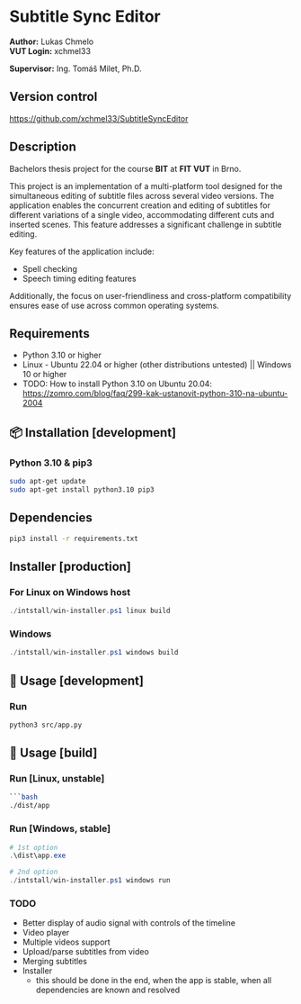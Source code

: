 # Subtitle Sync Editor

**Author:** Lukas Chmelo  
**VUT Login:** xchmel33  

**Supervisor:**  Ing. Tomáš Milet, Ph.D.  
 
## Version control

https://github.com/xchmel33/SubtitleSyncEditor

## Description

Bachelors thesis project for the course **BIT** at **FIT VUT** in Brno.

This project is an implementation of a multi-platform tool designed for the simultaneous editing of subtitle files 
across several video versions. The application enables the concurrent creation and editing of subtitles for different 
variations of a single video, accommodating different cuts and inserted scenes. This feature addresses a significant 
challenge in subtitle editing. 

Key features of the application include:
- Spell checking
- Speech timing editing features

Additionally, the focus on user-friendliness and cross-platform compatibility ensures ease of use across common 
operating systems.

## Requirements

- Python 3.10 or higher
- Linux - Ubuntu 22.04 or higher (other distributions untested) || Windows 10 or higher
- TODO: How to install Python 3.10 on Ubuntu 20.04: https://zomro.com/blog/faq/299-kak-ustanovit-python-310-na-ubuntu-2004

## 📦 Installation [development]

### Python 3.10 & pip3
```bash
sudo apt-get update
sudo apt-get install python3.10 pip3
```

## Dependencies
```bash
pip3 install -r requirements.txt
```


## Installer [production]

### For Linux on Windows host
```ps1
./intstall/win-installer.ps1 linux build
```


### Windows
```ps1
./intstall/win-installer.ps1 windows build
```

## 👾 Usage [development]

### Run
```bash
python3 src/app.py
```

## 👾 Usage [build]

### Run [Linux, unstable]
```bash
```bash
./dist/app
```

### Run [Windows, stable]
```ps1
# 1st option
.\dist\app.exe

# 2nd option
./intstall/win-installer.ps1 windows run
```

### TODO
- Better display of audio signal with controls of the timeline
- Video player
- Multiple videos support
- Upload/parse subtitles from video
- Merging subtitles
- Installer
  - this should be done in the end, when the app is stable, when all dependencies are known and resolved